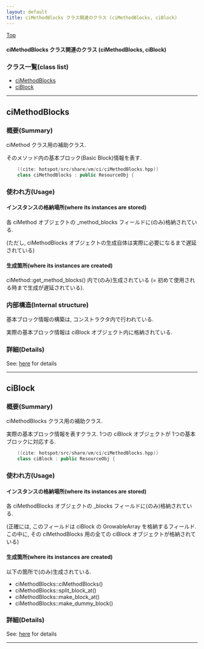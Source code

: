 ```yaml
---
layout: default
title: ciMethodBlocks クラス関連のクラス (ciMethodBlocks, ciBlock)
---
```

[Top](../index.html)

#### ciMethodBlocks クラス関連のクラス (ciMethodBlocks, ciBlock)



### クラス一覧(class list)

  * [ciMethodBlocks](#no58FP6jNg)
  * [ciBlock](#noou1PH4U4)


---
## <a name="no58FP6jNg" id="no58FP6jNg">ciMethodBlocks</a>

### 概要(Summary)
ciMethod クラス用の補助クラス.

そのメソッド内の基本ブロック(Basic Block)情報を表す.


```cpp
    ((cite: hotspot/src/share/vm/ci/ciMethodBlocks.hpp))
    class ciMethodBlocks : public ResourceObj {
```

### 使われ方(Usage)
#### インスタンスの格納場所(where its instances are stored)
各 ciMethod オブジェクトの _method_blocks フィールドに(のみ)格納されている.

(ただし, ciMethodBlocks オブジェクトの生成自体は実際に必要になるまで遅延されている)

#### 生成箇所(where its instances are created)
ciMethod::get_method_blocks() 内で(のみ)生成されている (= 初めて使用される時まで生成が遅延されている).

### 内部構造(Internal structure)
基本ブロック情報の構築は, コンストラクタ内で行われている.

実際の基本ブロック情報は ciBlock オブジェクト内に格納されている.




### 詳細(Details)
See: [here](../doxygen/classciMethodBlocks.html) for details

---
## <a name="noou1PH4U4" id="noou1PH4U4">ciBlock</a>

### 概要(Summary)
ciMethodBlocks クラス用の補助クラス.

実際の基本ブロック情報を表すクラス. 
1つの ciBlock オブジェクトが 1つの基本ブロックに対応する.


```cpp
    ((cite: hotspot/src/share/vm/ci/ciMethodBlocks.hpp))
    class ciBlock : public ResourceObj {
```

### 使われ方(Usage)
#### インスタンスの格納場所(where its instances are stored)
各 ciMethodBlocks オブジェクトの _blocks フィールドに(のみ)格納されている.

(正確には, このフィールドは ciBlock の GrowableArray を格納するフィールド.
この中に, その ciMethodBlocks 用の全ての ciBlock オブジェクトが格納されている)

#### 生成箇所(where its instances are created)
以下の箇所で(のみ)生成されている.

* ciMethodBlocks::ciMethodBlocks()
* ciMethodBlocks::split_block_at()
* ciMethodBlocks::make_block_at()
* ciMethodBlocks::make_dummy_block()




### 詳細(Details)
See: [here](../doxygen/classciBlock.html) for details

---
